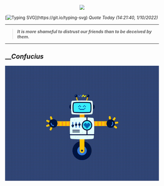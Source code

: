 <p align='center'><img src='https://komarev.com/ghpvc/?username=hungpurdie&label=Total+Vistors&color=brightgreen&style=plastic'></p> 

[![Typing SVG](https://readme-typing-svg.herokuapp.com?font=Press+Start+2P&color=C2F784&size=35&width=900&height=100&lines=Hello+World%2C+I'm+Hung+!)](https://git.io/typing-svg) 
 _Quote Today (14:21:40, 1/10/2022)_
___
>**_It is more shameful to distrust our friends than to be deceived by them._**
___

## __**_Confucius_**

![RobotDance](src/assets/images/robot-dancing-dribble.gif?style=center)
